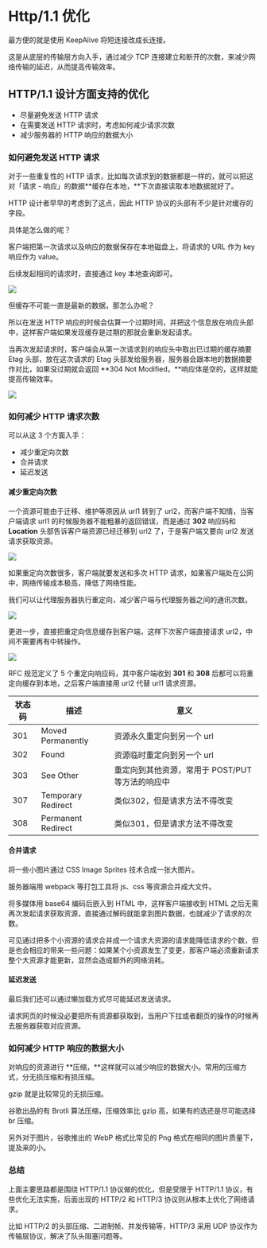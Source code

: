 # Http/1.1 优化

最方便的就是使用 KeepAlive 将短连接改成长连接。

这是从底层的传输层方向入手，通过减少 TCP 连接建立和断开的次数，来减少网络传输的延迟，从而提高传输效率。

## HTTP/1.1 设计方面支持的优化

- 尽量避免发送 HTTP 请求
- 在需要发送 HTTP 请求时，考虑如何减少请求次数
- 减少服务器的 HTTP 响应的数据大小

### 如何避免发送 HTTP 请求

对于一些重复性的 HTTP 请求，比如每次请求到的数据都是一样的，就可以把这对「请求 - 响应」的数据**缓存在本地，**下次直接读取本地数据就好了。

HTTP 设计者早早的考虑到了这点，因此 HTTP 协议的头部有不少是针对缓存的字段。

具体是怎么做的呢？

客户端把第一次请求以及响应的数据保存在本地磁盘上，将请求的 URL 作为 key 响应作为 value。

后续发起相同的请求时，直接通过 key 本地查询即可。



![](https://upload-images.jianshu.io/upload_images/858017-d9e4cff616e5d5bc.png?imageMogr2/auto-orient/strip%7CimageView2/2/w/1240)

但缓存不可能一直是最新的数据，那怎么办呢？

所以在发送 HTTP 响应的时候会估算一个过期时间，并把这个信息放在响应头部中，这样客户端如果发现缓存是过期的那就会重新发起请求。

当再次发起请求时，客户端会从第一次请求到的响应头中取出已过期的缓存摘要 Etag 头部，放在这次请求的 Etag 头部发给服务器，服务器会跟本地的数据摘要作对比，如果没过期就会返回 **304 Not Modified，**响应体是空的，这样就能提高传输效率。

![](https://upload-images.jianshu.io/upload_images/858017-3814789986fb5498.png?imageMogr2/auto-orient/strip%7CimageView2/2/w/1240)

### 如何减少 HTTP 请求次数

可以从这 3 个方面入手：

- 减少重定向次数
- 合并请求
- 延迟发送

#### 减少重定向次数

一个资源可能由于迁移、维护等原因从 url1 转到了 url2，而客户端不知情，当客户端请求 url1 的时候服务器不能粗暴的返回错误，而是通过 **302** 响应码和 **Location** 头部告诉客户端资源已经迁移到 url2 了，于是客户端又要向 url2 发送请求获取资源。

![](https://upload-images.jianshu.io/upload_images/858017-5c80e25c241cab26.jpg?imageMogr2/auto-orient/strip%7CimageView2/2/w/1240)

如果重定向次数很多，客户端就要发送和多次 HTTP 请求，如果客户端处在公网中，网络传输成本极高，降低了网络性能。

我们可以让代理服务器执行重定向，减少客户端与代理服务器之间的通讯次数。

![](https://upload-images.jianshu.io/upload_images/858017-9dca12d525c6b28a.png?imageMogr2/auto-orient/strip%7CimageView2/2/w/1240)

更进一步，直接把重定向信息缓存到客户端，这样下次客户端直接请求 url2，中间不需要再有中转操作。

![](https://upload-images.jianshu.io/upload_images/858017-fe620f008c18bfcc.png?imageMogr2/auto-orient/strip%7CimageView2/2/w/1240)

RFC 规范定义了 5 个重定向响应码，其中客户端收到 **301** 和 **308** 后都可以将重定向缓存到本地，之后客户端直接用 url2 代替 url1 请求资源。

| 状态码 | 描述               | 意义                                             |
| ------ | ------------------ | ------------------------------------------------ |
| 301    | Moved Permanently  | 资源永久重定向到另一个 url                       |
| 302    | Found              | 资源临时重定向到另一个 url                       |
| 303    | See Other          | 重定向到其他资源，常用于 POST/PUT 等方法的响应中 |
| 307    | Temporary Redirect | 类似302，但是请求方法不得改变                    |
| 308    | Permanent Redirect | 类似301，但是请求方法不得改变                    |

#### 合并请求

将一些小图片通过 CSS Image Sprites 技术合成一张大图片。

服务器端用 webpack 等打包工具将 js、css 等资源合并成大文件。

将多媒体用 base64 编码后嵌入到 HTML 中，这样客户端接收到 HTML 之后无需再次发起请求获取资源，直接通过解码就能拿到图片数据，也就减少了请求的次数。

可见通过把多个小资源的请求合并成一个请求大资源的请求能降低请求的个数，但是也会相应的带来一些问题：如果某个小资源发生了变更，那客户端必须重新请求整个大资源才能更新，显然会造成额外的网络消耗。

#### 延迟发送

最后我们还可以通过懒加载方式尽可能延迟发送请求。

请求网页的时候没必要把所有资源都获取到，当用户下拉或者翻页的操作的时候再去服务器获取对应资源。

### 如何减少 HTTP 响应的数据大小

对响应的资源进行 **压缩，**这样就可以减少响应的数据大小。常用的压缩方式，分无损压缩和有损压缩。

gzip 就是比较常见的无损压缩。

谷歌出品的有 Brotli 算法压缩，压缩效率比 gzip 高，如果有的选还是尽可能选择 br 压缩。

另外对于图片，谷歌推出的 WebP 格式比常见的 Png 格式在相同的图片质量下，提及来的小。

### 总结

上面主要思路都是围绕 HTTP/1.1 协议做的优化，但是受限于 HTTP/1.1 协议，有些优化无法实施，后面出现的 HTTP/2 和 HTTP/3 协议则从根本上优化了网络请求。

比如 HTTP/2 的头部压缩、二进制帧、并发传输等，HTTP/3 采用 UDP 协议作为传输层协议，解决了队头阻塞问题等。